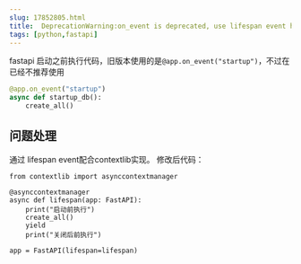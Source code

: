 ```yaml
---
slug: 17852805.html
title:  DeprecationWarning:on_event is deprecated, use lifespan event handlers instead.
tags: [python,fastapi]
---
```


fastapi 启动之前执行代码，旧版本使用的是```@app.on_event("startup")```，不过在已经不推荐使用
<!-- truncate -->
```python
@app.on_event("startup")
async def startup_db():
    create_all()
```
## 问题处理
通过 lifespan event配合contextlib实现。
修改后代码：
```
from contextlib import asynccontextmanager

@asynccontextmanager
async def lifespan(app: FastAPI):
    print("启动前执行")
    create_all()
    yield
    print("关闭后前执行")

app = FastAPI(lifespan=lifespan)
```